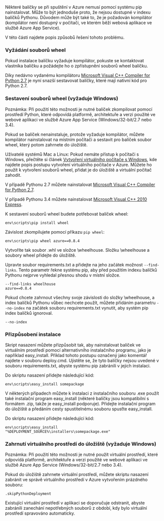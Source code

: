 Některé balíčky se při spuštění v Azure nemusí pomocí systému pip nainstalovat.  Může to být jednoduše proto, že nejsou dostupné v indexu balíčků Pythonu.  Důvodem může být také to, že je požadován kompilátor (kompilátor není dostupný v počítači, ve kterém běží webová aplikace ve službě Azure App Service).

V této části najdete popis způsobů řešení tohoto problému.

### Vyžádání souborů wheel

Pokud instalace balíčku vyžaduje kompilátor, pokuste se kontaktovat vlastníka balíčku a požádejte ho o zpřístupnění souborů wheel balíčku.

Díky nedávno vydanému kompilátoru [Microsoft Visual C++ Compiler for Python 2.7][] je nyní snazší sestavovat balíčky, které mají nativní kód pro Python 2.7.

### Sestavení souborů wheel (vyžaduje Windows)

Poznámka: Při použití této možnosti je nutné balíček zkompilovat pomocí prostředí Python, které odpovídá platformě, architektuře a verzi použité ve webové aplikaci ve službě Azure App Service (Windows/32-bit/2.7 nebo 3.4).

Pokud se balíček nenainstaluje, protože vyžaduje kompilátor, můžete kompilátor nainstalovat na místním počítači a sestavit pro balíček soubor wheel, který potom zahrnete do úložiště.

Uživatelé systémů Mac a Linux: Pokud nemáte přístup k počítači s Windows, přečtěte si článek [Vytvoření virtuálního počítače s Windows][], kde najdete popis postupu vytvoření virtuálního počítače v Azure.  Můžete ho použít k vytvoření souborů wheel, přidat je do úložiště a virtuální počítač zahodit. 

V případě Pythonu 2.7 můžete nainstalovat [Microsoft Visual C++ Compiler for Python 2.7][].

V případě Pythonu 3.4 můžete nainstalovat [Microsoft Visual C++ 2010 Express][].

K sestavení souborů wheel budete potřebovat balíček wheel:

    env\scripts\pip install wheel

Závislost zkompilujete pomocí příkazu `pip wheel`:

    env\scripts\pip wheel azure==0.8.4

Vytvoříte tak soubor .whl ve složce \wheelhouse.  Složku \wheelhouse a soubory wheel přidejte do úložiště.

Upravte soubor requirements.txt a přidejte na jeho začátek možnost `--find-links`. Tento parametr řekne systému pip, aby před použitím indexu balíčků Pythonu nejprve vyhledal přesnou shodu v místní složce.

    --find-links wheelhouse
    azure==0.8.4

Pokud chcete zahrnout všechny svoje závislosti do složky \wheelhouse, a index balíčků Pythonu vůbec nechcete použít, můžete přidáním parametru `--no-index` na začátek souboru requirements.txt vynutit, aby systém pip index balíčků ignoroval.

    --no-index

### Přizpůsobení instalace

Skript nasazení můžete přizpůsobit tak, aby nainstalovat balíček ve virtuálním prostředí pomocí alternativního instalačního programu, jako je například easy\_install.  Příklad tohoto postupu označený jako komentář najdete v souboru deploy.cmd.  Ujistěte se, že tyto balíčky nejsou uvedené v souboru requirements.txt, abyste systému pip zabránili v jejich instalaci.

Do skriptu nasazení přidejte následující kód:

    env\scripts\easy_install somepackage

V některých případech můžete k instalaci z instalačního souboru .exe použít také instalační program easy\_install (některé balíčky jsou kompatibilní s formátem .zip, takže je easy\_install podporuje).  Přidejte instalační program do úložiště a předáním cesty spustitelnému souboru spusťte easy\_install.

Do skriptu nasazení přidejte následující kód:

    env\scripts\easy_install "%DEPLOYMENT_SOURCE%\installers\somepackage.exe"

### Zahrnutí virtuálního prostředí do úložiště (vyžaduje Windows)

Poznámka: Při použití této možnosti je nutné použít virtuální prostředí, které odpovídá platformě, architektuře a verzi použité ve webové aplikaci ve službě Azure App Service (Windows/32-bit/2.7 nebo 3.4).

Pokud do úložiště zahrnete virtuální prostředí, můžete skriptu nasazení zabránit ve správě virtuálního prostředí v Azure vytvořením prázdného souboru:

    .skipPythonDeployment

Existující virtuální prostředí v aplikaci se doporučuje odstranit, abyste zabránili zanechání nepotřebných souborů z období, kdy bylo virtuální prostředí spravováno automaticky.


[Vytvoření virtuálního počítače s Windows]: http://azure.microsoft.com/documentation/articles/virtual-machines-windows-hero-tutorial/
[Microsoft Visual C++ Compiler for Python 2.7]: http://aka.ms/vcpython27
[Microsoft Visual C++ 2010 Express]: http://go.microsoft.com/?linkid=9709949


<!--HONumber=Sep16_HO3-->


